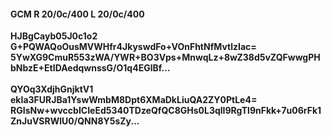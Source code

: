 #### GCM R 20/0c/400 L 20/0c/400
**HJBgCayb05J0c1o2**<br/>**G+PQWAQoOusMVWHfr4JkyswdFo+VOnFhtNfMvtlzIac=**<br/>**5YwXG9CmuR553zWA/YWR+BO3Vps+MnwqLz+8wZ38d5vZQFwwgPHbNbzE+EtIDAedqwnssG/O1q4EGlBf...**<br/><br/>
**QYOq3XdjhGnjktV1**<br/>**ekIa3FURJBa1YswWmbM8Dpt6XMaDkLiuQA2ZY0PtLe4=**<br/>**RGIsNw+wvccbICIeEd5340TDzeQfQC8GHs0L3qlI9RgTl9nFkk+7u06rFk1ZnJuVSRWlU0/QNN8Y5sZy...**